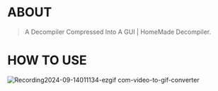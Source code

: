 # ABOUT
> A Decompiler Compressed Into A GUI | HomeMade Decompiler.



# HOW TO USE
![Recording2024-09-14011134-ezgif com-video-to-gif-converter](https://github.com/user-attachments/assets/ec42018e-e788-4de4-b2ac-4ab5e0608ebf)

